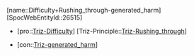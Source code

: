 ﻿---
type: TrizContradiction
aliases:
- Difficulty+Rushing_through-generated_harm
license: CC BY-SA 4.0
copyright: https://github.com/SpocWeb
IsDeleted: false
IsReadOnly: false
Confidential: public
tags: 
- Triz/Contradiction
---
[name::Difficulty+Rushing_through-generated_harm]
[SpocWebEntityId::26515]
+ [pro::[Triz-Difficulty](tech/Triz/Parameter/Triz-Difficulty.md)]
[Triz-Principle::[Triz-Rushing_through](tech/Triz/Principle/Triz-Rushing_through.md)]
- [con::[Triz-generated_harm](tech/Triz/Parameter/Triz-generated_harm.md)]

